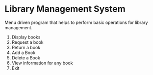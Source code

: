 # Library Management System

Menu driven program that helps to perform
basic operations for library management.

1. Display books
2. Request a book
3. Return a book
4. Add a Book
5. Delete a Book
6. View information for any book
7. Exit
